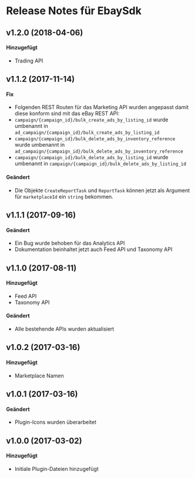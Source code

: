 # Release Notes für EbaySdk

## v1.2.0 (2018-04-06)
#### Hinzugefügt
- Trading API

## v1.1.2 (2017-11-14)
#### Fix
- Folgenden REST Routen für das Marketing API wurden angepasst damit diese konform sind mit das eBay REST API:
 - `campaign/{campaign_id}/bulk_create_ads_by_listing_id` wurde umbenannt in `ad_campaign/{campaign_id}/bulk_create_ads_by_listing_id`
 - `campaign/{campaign_id}/bulk_delete_ads_by_inventory_reference` wurde umbenannt in `ad_campaign/{campaign_id}/bulk_delete_ads_by_inventory_reference`
 - `campaign/{campaign_id}/bulk_delete_ads_by_listing_id` wurde umbenannt in `campaign/{campaign_id}/bulk_delete_ads_by_listing_id`

#### Geändert
- Die Objekte `CreateReportTask` und `ReportTask` können jetzt als Argument für `marketplaceId` ein `string` bekommen.

## v1.1.1 (2017-09-16)
#### Geändert
- Ein Bug wurde behoben für das Analytics API
- Dokumentation beinhaltet jetzt auch Feed API und Taxonomy API

## v1.1.0 (2017-08-11)
#### Hinzugefügt
- Feed API 
- Taxonomy API

#### Geändert
- Alle bestehende APIs wurden aktualisiert

## v1.0.2 (2017-03-16)
#### Hinzugefügt
- Marketplace Namen

## v1.0.1 (2017-03-16)
#### Geändert
- Plugin-Icons wurden überarbeitet

## v1.0.0 (2017-03-02)
#### Hinzugefügt
- Initiale Plugin-Dateien hinzugefügt